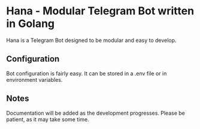 # Hana - Modular Telegram Bot written in Golang
Hana is a Telegram Bot designed to be modular and easy to develop.

## Configuration
Bot configuration is fairly easy. It can be stored in a .env file or in environment variables.

## Notes

Documentation will be added as the development progresses. Please be patient, as it may take some time.